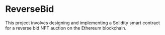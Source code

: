 # ReverseBid
This project involves designing and implementing a Solidity smart contract for a reverse bid NFT auction on the Ethereum blockchain.

